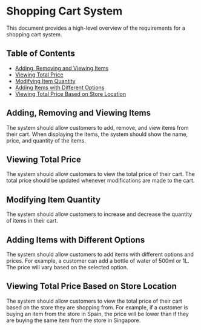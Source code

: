 # Shopping Cart System

This document provides a high-level overview of the requirements for a shopping cart system.

## Table of Contents

- [Adding, Removing and Viewing Items](#adding-removing-and-viewing-items)
- [Viewing Total Price](#viewing-total-price)
- [Modifying Item Quantity](#modifying-item-quantity)
- [Adding Items with Different Options](#adding-items-with-different-options)
- [Viewing Total Price Based on Store Location](#viewing-total-price-based-on-store-location)

## Adding, Removing and Viewing Items

The system should allow customers to add, remove, and view items from their cart. When displaying the items, the system should show the name, price, and quantity of the items.

## Viewing Total Price

The system should allow customers to view the total price of their cart. The total price should be updated whenever modifications are made to the cart.

## Modifying Item Quantity

The system should allow customers to increase and decrease the quantity of items in their cart.

## Adding Items with Different Options

The system should allow customers to add items with different options and prices. For example, a customer can add a bottle of water of 500ml or 1L. The price will vary based on the selected option.

## Viewing Total Price Based on Store Location

The system should allow customers to view the total price of their cart based on the store they are shopping from. For example, if a customer is buying an item from the store in Spain, the price will be lower than if they are buying the same item from the store in Singapore.